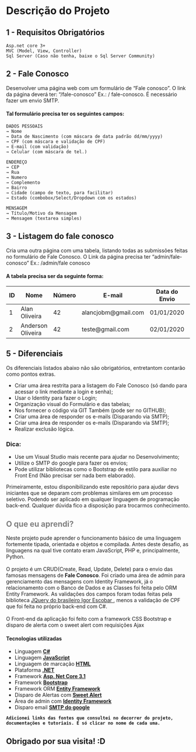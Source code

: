 # Descrição do Projeto 

## 1 - Requisitos Obrigatórios
```
Asp.net core 3+
MVC (Model, View, Controller)
Sql Server (Caso não tenha, baixe o Sql Server Community)  
```

## 2 - Fale Conosco
<p>Desenvolver uma página web com um formulário de “Fale conosco”. O link da página deverá  ter: “/fale-conosco” Ex.: <Projeto>/ fale-conosco.  
  É necessário fazer um envio SMTP.</p>
  
<h4>Tal formulário precisa ter os seguintes campos:</h4>

```
DADOS PESSOAIS
→ Nome  
→ Data de Nascimento (com máscara de data padrão dd/mm/yyyy)  
→ CPF (com máscara e validação de CPF)  
→ E-mail (com validação)  
→ Celular (com máscara de tel.) 
```

```
ENDEREÇO
→ CEP  
→ Rua  
→ Numero  
→ Complemento  
→ Bairro  
→ Cidade (campo de texto, para facilitar)  
→ Estado (combobox/Select/Dropdown com os estados)  
```

```
MENSAGEM 
→ Título/Motivo da Mensagem  
→ Mensagem (textarea simples) 
```

## 3 - Listagem do fale conosco
<p>Cria uma outra página com uma tabela, listando todas as submissões feitas no formulário de  Fale Conosco. O Link da página precisa ter “admin/fale-conosco” Ex.: <projeto>/admin/fale conosco</p>
 <h4>A tabela precisa ser da seguinte forma: </h4> 

<table>
  <thead>
    <tr> 
      <th>ID</th>
      <th>Nome</th>
      <th>Número</th>
      <th>E-mail</th>
      <th>Data do Envio</th>
      <th>Título/Motivo</th>
      <th>Ações</th>
    </tr>
  </thead>
  <tbody>
    <tr>
      <td>1</td>
      <td>Alan Oliveira</td>
      <td>42</td>
      <td>alancjobm@gmail.com</td>
      <td>01/01/2020</td>
      <td>Sugestão</td>
      <td>Ver | Excluir</td>      
    </tr>
    <tr>
      <td>2</td>
      <td>Anderson Oliveira</td>
      <td>42</td>
      <td>teste@gmail.com</td>
      <td>02/01/2020</td>
      <td>Reclamação</td>
      <td>Ver | Excluir</td>      
    </tr>    
  </tbody>
</table>

## 5 - Diferenciais 
<p> Os diferenciais listados abaixo não são obrigatórios, entretantom contarão como pontos extras. </p>
<ul>
  <li>Criar uma área restrita para a listagem do Fale Conosco (só dando para acessar o link  mediante a login e senha);</li>
  <li>Usar o Identity para fazer o Login;</li>
  <li>Organização visual do Formulário e das tabelas;</li>
  <li>Nos fornecer o código via GIT Também (pode ser no GITHUB);</li>
  <li>Criar uma área de responder os e-mails (Disparando via SMTP);</li>
  <li>Criar uma área de responder os e-mails (Disparando via SMTP);
  <li>Realizar exclusão lógica.</li>
</ul>

### Dica:
<ul>
  <li>Use um Visual Studio mais recente para ajudar no Desenvolvimento; </li>
  <li>Utilize o SMTP do google para fazer os envios;</li>
  <li>Pode utilizar bibliotecas como o Bootstrap de estilo para auxiliar no Front End (Não  precisar ser nada bem elaborado).</li>
</ul>

</hr>
<p>Primeiramente, estou disponibilizando este repositório para ajudar devs iniciantes que se deparam com problemas similares em um processo seletivo.
Podendo ser aplicado em qualquer linguagem de programação back-end. Qualquer dúvida fico a disposição para trocarmos conhecimento.</p>
<h2 style="color:gray; font-weight: 700">O que eu aprendi?</h2>

<p>Neste projeto pude aprender o funcionamento básico de uma linguagem fortemente tipada, orientada e objetos e compilada. Antes deste desafio, as linguagens na qual tive contato eram JavaScript, PHP e, principalmente, Python.</br></br>
O projeto é um CRUD(Create, Read, Update, Delete) para o envio das famosas mensagens de <strong>Fale Conosco</strong>. Foi criado uma área de admin para 
gerenciamento das mensagens com Identity Framework, já o relacionamento com o Banco de Dados e as Classes foi feita pelo ORM Entity Framework. As validações
dos campos foram todas feitas pela biblioteca <a href="https://igorescobar.github.io/jQuery-Mask-Plugin/" target="_blank">JQuery do brasileiro Igor Escobar </a>, menos a validação de CPF que foi feita no próprio back-end com C#. </br> </br> O Front-end da aplicação foi feito com a framework CSS Bootstrap e disparo de alerta com o sweet alert com requisições Ajax</p>
<h4> Tecnologias utilizadas </h4>
<ul>
  <li>Linguagem <strong><a href="https://docs.microsoft.com/pt-br/dotnet/csharp/" target="_blank">C#</strong></a></li>
  <li>Linguagem <strong><a href="https://developer.mozilla.org/pt-BR/docs/Web/JavaScript" target="_blank">JavaScript</strong></a></li>
  <li>Linguagem de marcação <strong><a href="https://www.w3schools.com/html/" target="_blank">HTML</strong></a></li>
  <li>Plataforma <strong><a href="https://docs.microsoft.com/pt-br/dotnet/" target="_blank">.NET</strong></a></li>
  <li>Framework <strong><a href="https://docs.microsoft.com/pt-br/aspnet/core/?view=aspnetcore-5.0" target="_blank">Asp. Net Core 3.1</strong></a></li>
  <li>Framework <strong><a href="https://getbootstrap.com.br/docs/4.1/getting-started/introduction/" target="_blank">Bootstrap</strong></a></li>
  <li>Framework ORM <strong><a href="https://docs.microsoft.com/pt-br/ef/#:~:text=O%20Entity%20Framework%20Core%20%C3%A9,NET.&text=O%20EF%20Core%20funciona%20com,e%20o%20Azure%20Cosmos%20DB." target="_blank">Entity Framework</strong></a></li>  
  <li>Disparo de Alertas com <strong><a href="https://sweetalert2.github.io/" target="_blank">Sweet Alert</strong></a></li>  
  <li>Área de admin com <strong><a href="https://docs.microsoft.com/en-us/ef/" target="_blank">Identity Framework</strong></a></li>
  <li>Disparo email <strong><a href="https://www.hostinger.com.br/tutoriais/aprenda-a-utilizar-o-smtp-google/" target="_blank">SMTP do google<strong></a></li>
</ul>
    
```
Adicionei links das fontes que consultei no decorrer do projeto, documentações e tutoriais. É só clicar no nome de cada uma.
```

<h2>Obrigado por sua visita! :D</h2>

